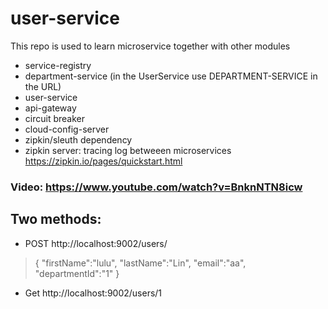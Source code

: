 # user-service

This repo is used to learn microservice together with other modules
* service-registry 
* department-service (in the UserService use DEPARTMENT-SERVICE in the URL)
* user-service
* api-gateway
* circuit breaker
* cloud-config-server
* zipkin/sleuth dependency
* zipkin server: tracing log betweeen microservices https://zipkin.io/pages/quickstart.html

### Video: https://www.youtube.com/watch?v=BnknNTN8icw

## Two methods:
*  POST http://localhost:9002/users/
> {
> "firstName":"lulu",
> "lastName":"Lin",
> "email":"aa",
> "departmentId":"1"
> }

*  Get http://localhost:9002/users/1

